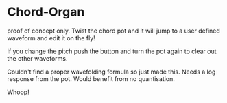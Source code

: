 # Chord-Organ
proof of concept only. Twist the chord pot and it will jump to a user defined waveform and edit it on the fly!

If you change the pitch push the button and turn the pot again to clear out the other waveforms.

Couldn't find a proper wavefolding formula so just made this. 
Needs a log response from the pot. 
Would benefit from no quantisation.

Whoop!

